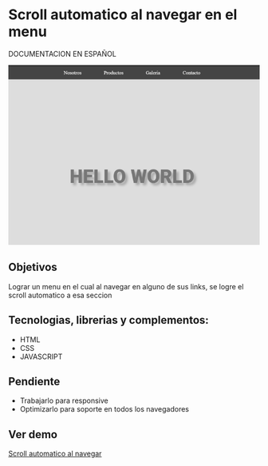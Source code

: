 # Scroll automatico al navegar en el menu

DOCUMENTACION EN ESPAÑOL

![imagen scrol automatico en menu](/images/demo.jpg "imagen scrol automatico en menu")

## Objetivos
Lograr un menu en el cual al navegar en alguno de sus links, se logre el scroll automatico a esa seccion

## Tecnologias, librerias y complementos:
* HTML
* CSS
* JAVASCRIPT

## Pendiente
* Trabajarlo para responsive
* Optimizarlo para soporte en todos los navegadores

## Ver demo
[Scroll automatico al navegar](https://angelsalvadordev.github.io/scroll-automatico-javascript/)